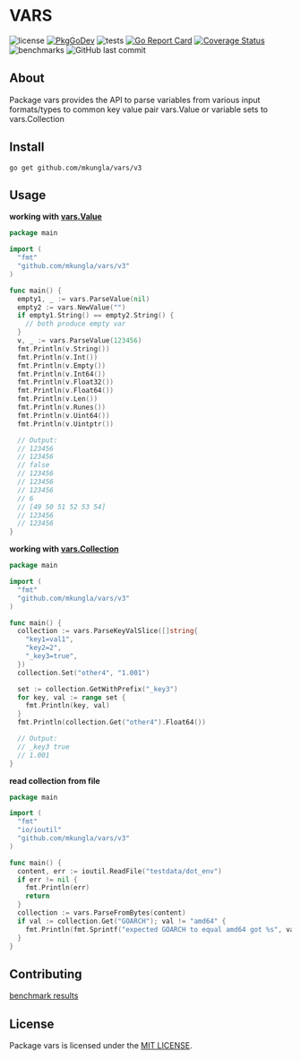 # VARS

![license](https://img.shields.io/github/license/mkungla/vars) [![PkgGoDev](https://pkg.go.dev/badge/github.com/mkungla/vars/v3)](https://pkg.go.dev/github.com/mkungla/vars/v3) ![tests](https://github.com/mkungla/vars/workflows/tests/badge.svg) [![Go Report Card](https://goreportcard.com/badge/github.com/mkungla/vars)](https://goreportcard.com/report/github.com/mkungla/vars) [![Coverage Status](https://coveralls.io/repos/github/mkungla/vars/badge.svg?branch=main)](https://coveralls.io/github/mkungla/vars?branch=main)  ![benchmarks](https://github.com/mkungla/vars/workflows/benchmarks/badge.svg) ![GitHub last commit](https://img.shields.io/github/last-commit/mkungla/vars)

## About
Package vars provides the API to parse variables from various input formats/types to common key value pair vars.Value or variable sets to vars.Collection


## Install

```
go get github.com/mkungla/vars/v3
```

## Usage

**working with [vars.Value](https://pkg.go.dev/github.com/mkungla/vars/v3#Value)**
```go
package main

import (
  "fmt"
  "github.com/mkungla/vars/v3"
)

func main() {
  empty1, _ := vars.ParseValue(nil)
  empty2 := vars.NewValue("")
  if empty1.String() == empty2.String() {
    // both produce empty var
  }
  v, _ := vars.ParseValue(123456)
  fmt.Println(v.String())
  fmt.Println(v.Int())
  fmt.Println(v.Empty())
  fmt.Println(v.Int64())
  fmt.Println(v.Float32())
  fmt.Println(v.Float64())
  fmt.Println(v.Len())
  fmt.Println(v.Runes())
  fmt.Println(v.Uint64())
  fmt.Println(v.Uintptr())

  // Output:
  // 123456
  // 123456
  // false
  // 123456
  // 123456
  // 123456
  // 6
  // [49 50 51 52 53 54]
  // 123456
  // 123456
}
```

**working with [vars.Collection](https://pkg.go.dev/github.com/mkungla/vars/v3#Value)**
```go
package main

import (
  "fmt"
  "github.com/mkungla/vars/v3"
)

func main() {
  collection := vars.ParseKeyValSlice([]string{
    "key1=val1",
    "key2=2",
    "_key3=true",
  })
  collection.Set("other4", "1.001")

  set := collection.GetWithPrefix("_key3")
  for key, val := range set {
    fmt.Println(key, val)
  }
  fmt.Println(collection.Get("other4").Float64())

  // Output:
  // _key3 true
  // 1.001
}
```

**read collection from file**
```go
package main

import (
  "fmt"
  "io/ioutil"
  "github.com/mkungla/vars/v3"
)

func main() {
  content, err := ioutil.ReadFile("testdata/dot_env")
  if err != nil {
    fmt.Println(err)
    return
  }
  collection := vars.ParseFromBytes(content)
  if val := collection.Get("GOARCH"); val != "amd64" {
    fmt.Println(fmt.Sprintf("expected GOARCH to equal amd64 got %s", val))
  }
}
```

## Contributing

[benchmark results](https://mkungla.github.io/vars/dev/bench/)


## License

Package vars is licensed under the [MIT LICENSE](./LICENSE).

